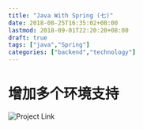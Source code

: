 ```yaml
---
title: "Java With Spring (七)"
date: 2018-08-25T16:35:02+08:00
lastmod: 2018-09-01T22:20:20+08:00
draft: true
tags: ["java","Spring"]
categories: ["backend","technology"]
---
```


# 增加多个环境支持
![Project Link](https://github.com/hyyfrank/play_with_springboot/tree/feature/lesson1)
